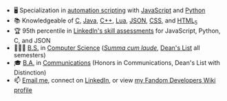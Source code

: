 * 🖥️ Specialization in [automation scripting](https://en.wikipedia.org/wiki/Scripting_language) with [JavaScript](https://en.wikipedia.org/wiki/JavaScript) and [Python](https://en.wikipedia.org/wiki/Python_(programming_language))
* 📚 Knowledgeable of [C](https://en.wikipedia.org/wiki/C_(programming_language)), [Java](https://en.wikipedia.org/wiki/Java_(programming_language)), [C++](https://en.wikipedia.org/wiki/C%2B%2B), [Lua](https://en.wikipedia.org/wiki/Lua_(programming_language)), [JSON](https://en.wikipedia.org/wiki/JSON), [CSS](https://en.wikipedia.org/wiki/CSS), and [HTML<sub>5</sub>](https://en.wikipedia.org/wiki/HTML5)
* 🏆 95th percentile in [LinkedIn's skill assessments](https://www.linkedin.com/help/linkedin/answer/94427/linkedin-skill-assessments?lang=en) for JavaScript, Python, C, and JSON
* 👨🏻‍🎓 [B.S.](https://en.wikipedia.org/wiki/Bachelor_of_Science) in [Computer Science](https://en.wikipedia.org/wiki/Computer_science) ([*Summa cum laude*](https://en.wikipedia.org/wiki/Latin_honors#Distinctions), [Dean's List](https://en.wikipedia.org/wiki/Dean%27s_list) all semesters)
* 🎓 [B.A.](https://en.wikipedia.org/wiki/Bachelor_of_Arts) in [Communications](https://en.wikipedia.org/wiki/Communication_studies) (Honors in Communications, Dean's List with Distinction)
* 📫 [Email me](mailto:andrew@andreweissen.com), connect on [LinkedIn](https://linkedin.com/in/andreweissen), or view [my Fandom Developers Wiki profile](https://dev.fandom.com/eizen)
